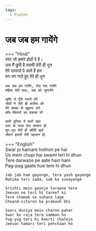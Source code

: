 ```yaml
---
tags:
  - Psalms
---
```

  
# जब जब हम गायेंगे  

=== "Hindi"  
    स्वर जो हमारे होठों पे है।  
    उस मैं छुपी है स्वामी तेरी ही धुन  
    तेरे दरवाज़े पे आते हैं हम  
    पग-पग गाते हुए तेरे ही धुन  
  
    जब जब हम गायेंगे, तेरा यश गायेंगे  
    महिमा तेरी सदा, सब को सुनायेंगे  
  
    सृष्टि में गूँजे तराने तेरे  
    जीवों ने तेरी ही तारीफ की  
    तेरे चमक से सुहाना लगे  
    चाँद-सितारों का प्रकाश भी  
  
    सारी दुनिया में चारों पहर  
    स्वर के राजा तेरा सम्मान हो  
    युग-युग तेरी ही कीर्ति चलें  
    जीवन हमारी तेरी पहचान हो  
  
=== "English"  
    Swar jo hamare hothon pe hai  
    Us mein chupi hai swami teri hi dhun  
    Tere darwaze pe aate hain ham  
    Pag-pag gaate hue tere hi dhun  
  
    Jab jab ham gayenge, tera yash gayenge  
    Mahima teri sada, sab ko sunayenge  
  
    Srishti mein goonje taraane tere  
    Jeevon ne teri hi tareef ki  
    Tere chamak se suhana lage  
    Chaand-sitaron ka prakash bhi  
  
    Saari duniya mein charon pahar  
    Swar ke raja tera samman ho  
    Yug-yug teri hi keerti chalein  
    Jeevan hamari teri pehchaan ho  